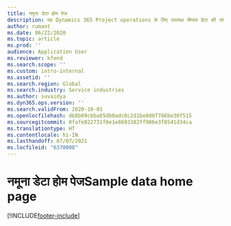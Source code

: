 ```yaml
---
title: नमूना डेटा होम पेज
description: यह Dynamics 365 Project operations के लिए उपलब्ध सैम्पल डेटा की जानकारी देता है.
author: rumant
ms.date: 06/22/2020
ms.topic: article
ms.prod: ''
audience: Application User
ms.reviewer: kfend
ms.search.scope: ''
ms.custom: intro-internal
ms.assetid: ''
ms.search.region: Global
ms.search.industry: Service industries
ms.author: suvaidya
ms.dyn365.ops.version: ''
ms.search.validFrom: 2020-10-01
ms.openlocfilehash: db8b09cbba85db0adc0c2d1be0d0f766be30f515
ms.sourcegitcommit: 0fafe022731f0e1e8693382ff906e3f8541d34ca
ms.translationtype: HT
ms.contentlocale: hi-IN
ms.lasthandoff: 07/07/2021
ms.locfileid: "6370008"
---
```

# <a name="sample-data-home-page"></a><span data-ttu-id="fb42b-103">नमूना डेटा होम पेज</span><span class="sxs-lookup"><span data-stu-id="fb42b-103">Sample data home page</span></span>


[!INCLUDE[footer-include](../includes/footer-banner.md)]
